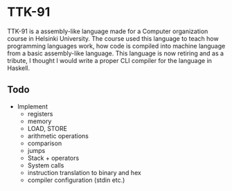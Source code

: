 # TTK-91

TTK-91 is a assembly-like language made for a Computer organization course in Helsinki University. 
The course used this language to teach how programming languages work, how code is compiled into machine language from a basic assembly-like language.
This language is now retiring and as a tribute, I thought I would write a proper CLI compiler for the language in Haskell.


## Todo
* Implement
	* registers
	* memory
	* LOAD, STORE
	* arithmetic operations
	* comparison
	* jumps
	* Stack + operators
	* System calls
	* instruction translation to binary and hex
	* compiler configuration (stdin etc.)

